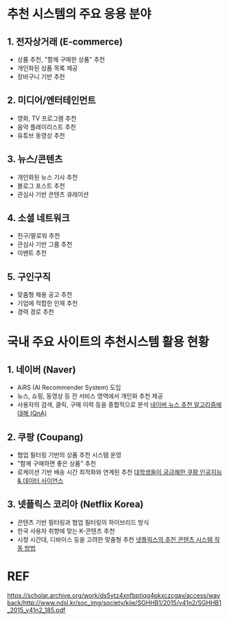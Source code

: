 # 추천 시스템의 주요 응용 분야

## 1. 전자상거래 (E-commerce)
- 상품 추천, "함께 구매한 상품" 추천
- 개인화된 상품 목록 제공
- 장바구니 기반 추천

## 2. 미디어/엔터테인먼트
- 영화, TV 프로그램 추천 
- 음악 플레이리스트 추천
- 유튜브 동영상 추천

## 3. 뉴스/콘텐츠
- 개인화된 뉴스 기사 추천
- 블로그 포스트 추천
- 관심사 기반 콘텐츠 큐레이션

## 4. 소셜 네트워크
- 친구/팔로워 추천
- 관심사 기반 그룹 추천
- 이벤트 추천

## 5. 구인구직
- 맞춤형 채용 공고 추천
- 기업에 적합한 인재 추천
- 경력 경로 추천


# 국내 주요 사이트의 추천시스템 활용 현황

## 1. 네이버 (Naver)
- AiRS (AI Recommender System) 도입
- 뉴스, 쇼핑, 동영상 등 전 서비스 영역에서 개인화 추천 제공
- 사용자의 검색, 클릭, 구매 이력 등을 종합적으로 분석
[네이버 뉴스 추천 알고리즘에 대해 (QnA)](https://blog.naver.com/naver_search/222439522292)

## 2. 쿠팡 (Coupang)
- 협업 필터링 기반의 상품 추천 시스템 운영
- "함께 구매하면 좋은 상품" 추천
- 로케이션 기반 배송 시간 최적화와 연계된 추천
[대학생들이 궁금해한 쿠팡 인공지능 & 데이터 사이언스](https://news.coupang.com/archives/29293/)

## 3. 넷플릭스 코리아 (Netflix Korea)
- 콘텐츠 기반 필터링과 협업 필터링의 하이브리드 방식
- 한국 사용자 취향에 맞는 K-콘텐츠 추천
- 시청 시간대, 디바이스 등을 고려한 맞춤형 추천
[넷플릭스의 추천 콘텐츠 시스템 작동 방법](https://help.netflix.com/ko/node/100639)


# REF
https://scholar.archive.org/work/ds5ytz4xnfbptjqg4pkxczcgay/access/wayback/http://www.ndsl.kr/soc_img/society/kiie/SGHHB1/2015/v41n2/SGHHB1_2015_v41n2_185.pdf